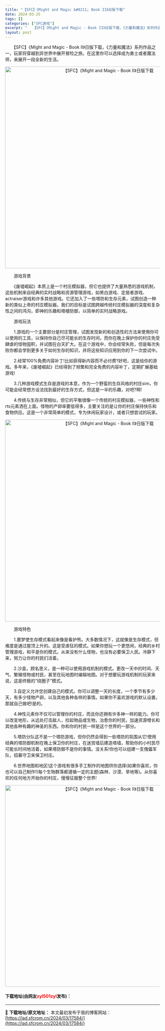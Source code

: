 ```yaml
---
title: "【SFC】《Might and Magic &#8211; Book II》日版下载"
date: 2024-03-25
tags: []
categories: ["SFC游戏"]
excerpt: "　　【SFC】《Might and Magic - Book II》日版下载，《力量和魔法》系列作品之一，玩家将穿越到异世界中展开冒险之旅。在这里你可以选择成为勇士或者魔法师，来展开一段全新的生活。 　　游戏背景 　　《废墟崛起》本质上是一个村庄模拟器，但它也提供了大量熟悉的游戏机制，这些机制来自经&hellip;"
layout: post
---
```


 <p>　　【SFC】《Might and Magic - Book II》日版下载，《力量和魔法》系列作品之一，玩家将穿越到异世界中展开冒险之旅。在这里你可以选择成为勇士或者魔法师，来展开一段全新的生活。</p> <p align="center"><img align="" border="0" src="https://lad.sfcrom.cn/wp-content/uploads/2024/03/20240325_6600c255c19dc.png" width="656" alt="【SFC】《Might and Magic - Book II》日版下载" /></p> <p>　　游戏背景</p> <p>　　《废墟崛起》本质上是一个村庄模拟器，但它也提供了大量熟悉的游戏机制，这些机制来自经典的实时战略和资源管理游戏，如黑白游戏、定居者游戏、actraiser游戏和许多其他游戏。它还加入了一些塔防和生存元素，试图创造一种新的类似上帝的村庄模拟器。我们的目标是试图跨越传统村庄模拟器的深度和复杂性之间的鸿沟，即神的乐趣和塔楼防御，以简单的实时战略游戏。</p> <p>　　游戏玩法</p> <p>　　1.游戏的一个主要部分是村庄管理，试图发现新的和创造性的方法来使用你可以使用的工具，以保持你自己尽可能长的生存时间，而你在晚上保护你的村庄免受肆虐的怪物囤积，并试图在白天扩大。在这个游戏中，你会经常失败，但是每次失败你都会学到更多关于如何生存的知识，并将这些知识应用到你的下一次尝试中。</p> <p>　　2.经常100%免费内容补丁!比如获得新内容而不必付费?好吧，这是给你的游戏。多年来，《废墟崛起》已经得到了频繁和完全免费的内容补丁，定期扩展基础游戏!</p> <p>　　3.几种游戏模式生存是游戏的本意，作为一个野蛮的生存风格的村庄sim，你可能会经常想方设法找到最好的生存方式，但这是一半的乐趣，对吧?啊!</p> <p>　　4.传统与生存非常相似，但它的平衡很像一个传统的村庄模拟器，一些神性和rts元素洒在上面。怪物的产卵率要低得多，主要关注的是让你的村庄保持快乐和食物供应。这是一个非常简单的模式，专为休闲玩家设计，或者只想尝试的玩家。</p> <p align="center"><img align="" border="0" src="https://lad.sfcrom.cn/wp-content/uploads/2024/03/20240325_6600c2576cebd.png" width="657" alt="【SFC】《Might and Magic - Book II》日版下载" /></p> <p>　　游戏特色</p> <p>　　1.噩梦使生存模式看起来像是看护熊。大多数情况下，这就像是生存模式，但难度是通过屋顶上升的。这是受虐狂的模式。如果你想玩一个更悠闲，经典的乡村管理游戏，和平是你的模式。从来没有什么怪物，也没有必要保卫人民。冷静下来，努力让你的村民们活着。</p> <p>　　2.沙盒，顾名思义，是一种可以使用游戏机制的模式。更改一天中的时间、天气、繁殖怪物或村民，甚至在玩地图时编辑地图。对于想要玩游戏机制的玩家来说，这是终极的&ldquo;绕圈子&rdquo;模式。</p> <p>　　3.自定义允许您创建自己的模式。你可以调整一天的长度，一个季节有多少天，有多少怪物产卵，以及其他各种各样的事情。如果你不喜欢游戏的默认设置，那就自己做吧!是的。</p> <p>　　4.神性元素你不仅可以管理你的村庄，而且你还拥有许多神一样的能力。你可以改变地形，从远处打击敌人，捡起物品或生物，治愈你的村民，加速资源增长和其他各种有趣的神圣的东西。你和你的村民一样是这个世界的一部分。</p> <p>　　5.塔防分队这不是一个塔防游戏，但你仍然会得到一些塔防的氛围从它!使用经典的塔防御机制在晚上保卫你的村庄，在迷宫墙后建造塔墙，帮助你的小村民尽可能长时间地活着，如果塔防御不是你的事情。没关系!你也可以组建一支傀儡军队，招募守卫来保卫村庄。</p> <p>　　6.世界地图和地区!这个游戏有很多手工制作的地图供你选择(如果你喜欢，你也可以自己制作!)每个生物群落都遵循一定的主题(森林、沙漠、旱地等)。从你喜欢的任何地方开始你的村庄，慢慢征服整个世界!</p> <p align="center"><img align="" border="0" src="https://lad.sfcrom.cn/wp-content/uploads/2024/03/20240325_6600c25930892.png" width="656" alt="【SFC】《Might and Magic - Book II》日版下载" /></p> <p><h4>下载地址(由网友<font color="red">zyl501zyl</font>发布)：</h4></p> 

---
📖 **下载地址/原文地址：** 本文最初发布于我的博客网站：[https://lad.sfcrom.cn/2024/03/17584/](https://lad.sfcrom.cn/2024/03/17584/)
